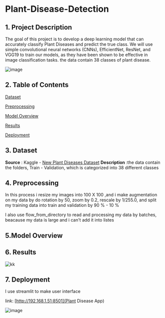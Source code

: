 # Plant-Disease-Detection
## 1. Project Description

The goal of this project is to develop a deep learning model that can accurately classify Plant Diseases and predict the true class. We will use simple convolutional neural networks (CNNs), EfficientNet, ResNet, and VGG19 to train our models, as they have been shown to be effective in image classification tasks. the data contain 38 classes of plant disease.

![image](https://github.com/user-attachments/assets/6575be71-82f6-4416-98b4-3f1507085b8d)

## 2. Table of Contents
[Dataset](https://github.com/elnemr19/Plant-Disease-Detection/tree/main?tab=readme-ov-file#3-dataset)

[Preprocessing](https://github.com/elnemr19/Plant-Disease-Detection/tree/main?tab=readme-ov-file#4-preprocessing)

[Model Overview](https://github.com/elnemr19/Plant-Disease-Detection/tree/main?tab=readme-ov-file#5model-overview)

[Results](https://github.com/elnemr19/Plant-Disease-Detection/tree/main?tab=readme-ov-file#6-results)

[Deployment](https://github.com/elnemr19/Plant-Disease-Detection/tree/main?tab=readme-ov-file#7-deployment)


## 3. Dataset

**Source** : Kaggle - [New Plant Diseases Dataset](https://www.kaggle.com/datasets/vipoooool/new-plant-diseases-dataset)
**Description** :the data contain the folders, Train - Validation, which is categorized into 38 different classes

## 4. Preprocessing
In this process i resize my images into 100 X 100 ,and i make augmentation on my data by do rotation by 50, zoom by 0.2, rescale by 1/255.0, and split my training data into train and validation by 
90 % - 10 % 

I also use flow_from_directory to read and processing my data by batches, beacause my data is large and i can't add it into listes



## 5.Model Overview


## 6. Results

![kk](https://github.com/user-attachments/assets/c734fea6-645b-426b-a58c-ba805632ce7a)



## 7. Deployment

I use streamlit to make user interface 

link: [http://192.168.1.51:8501](Plant Disease App)


![image](https://github.com/user-attachments/assets/cafa45d2-c01d-4952-96a0-07f53d7b59f1)


